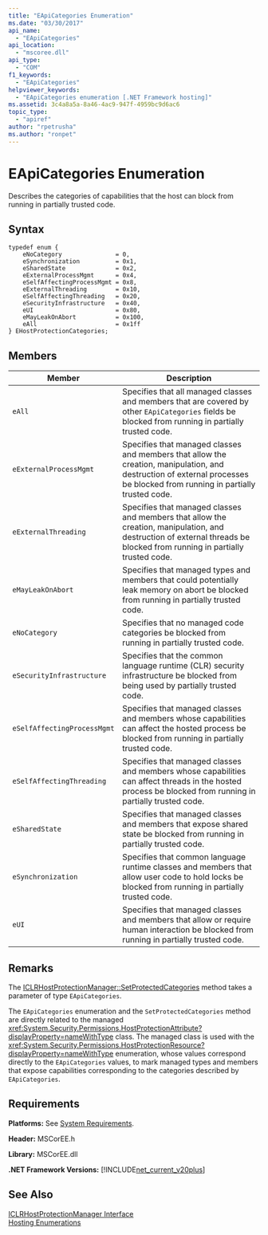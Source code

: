 ```yaml
---
title: "EApiCategories Enumeration"
ms.date: "03/30/2017"
api_name: 
  - "EApiCategories"
api_location: 
  - "mscoree.dll"
api_type: 
  - "COM"
f1_keywords: 
  - "EApiCategories"
helpviewer_keywords: 
  - "EApiCategories enumeration [.NET Framework hosting]"
ms.assetid: 3c4a8a5a-8a46-4ac9-947f-4959bc9d6ac6
topic_type: 
  - "apiref"
author: "rpetrusha"
ms.author: "ronpet"
---
```

# EApiCategories Enumeration
Describes the categories of capabilities that the host can block from running in partially trusted code.  
  
## Syntax  
  
```  
typedef enum {  
    eNoCategory               = 0,  
    eSynchronization          = 0x1,  
    eSharedState              = 0x2,  
    eExternalProcessMgmt      = 0x4,  
    eSelfAffectingProcessMgmt = 0x8,  
    eExternalThreading        = 0x10,  
    eSelfAffectingThreading   = 0x20,  
    eSecurityInfrastructure   = 0x40,  
    eUI                       = 0x80,  
    eMayLeakOnAbort           = 0x100,  
    eAll                      = 0x1ff  
} EHostProtectionCategories;  
```  
  
## Members  
  
|Member|Description|  
|------------|-----------------|  
|`eAll`|Specifies that all managed classes and members that are covered by other `EApiCategories` fields be blocked from running in partially trusted code.|  
|`eExternalProcessMgmt`|Specifies that managed classes and members that allow the creation, manipulation, and destruction of external processes be blocked from running in partially trusted code.|  
|`eExternalThreading`|Specifies that managed classes and members that allow the creation, manipulation, and destruction of external threads be blocked from running in partially trusted code.|  
|`eMayLeakOnAbort`|Specifies that managed types and members that could potentially leak memory on abort be blocked from running in partially trusted code.|  
|`eNoCategory`|Specifies that no managed code categories be blocked from running in partially trusted code.|  
|`eSecurityInfrastructure`|Specifies that the common language runtime (CLR) security infrastructure be blocked from being used by partially trusted code.|  
|`eSelfAffectingProcessMgmt`|Specifies that managed classes and members whose capabilities can affect the hosted process be blocked from running in partially trusted code.|  
|`eSelfAffectingThreading`|Specifies that managed classes and members whose capabilities can affect threads in the hosted process be blocked from running in partially trusted code.|  
|`eSharedState`|Specifies that managed classes and members that expose shared state be blocked from running in partially trusted code.|  
|`eSynchronization`|Specifies that common language runtime classes and members that allow user code to hold locks be blocked from running in partially trusted code.|  
|`eUI`|Specifies that managed classes and members that allow or require human interaction be blocked from running in partially trusted code.|  
  
## Remarks  
 The [ICLRHostProtectionManager::SetProtectedCategories](../../../../docs/framework/unmanaged-api/hosting/iclrhostprotectionmanager-setprotectedcategories-method.md) method takes a parameter of type `EApiCategories`.  
  
 The `EApiCategories` enumeration and the `SetProtectedCategories` method are directly related to the managed <xref:System.Security.Permissions.HostProtectionAttribute?displayProperty=nameWithType> class. The managed class is used with the <xref:System.Security.Permissions.HostProtectionResource?displayProperty=nameWithType> enumeration, whose values correspond directly to the `EApiCategories` values, to mark managed types and members that expose capabilities corresponding to the categories described by `EApiCategories`.  
  
## Requirements  
 **Platforms:** See [System Requirements](../../../../docs/framework/get-started/system-requirements.md).  
  
 **Header:** MSCorEE.h  
  
 **Library:** MSCorEE.dll  
  
 **.NET Framework Versions:** [!INCLUDE[net_current_v20plus](../../../../includes/net-current-v20plus-md.md)]  
  
## See Also  
 [ICLRHostProtectionManager Interface](../../../../docs/framework/unmanaged-api/hosting/iclrhostprotectionmanager-interface.md)  
 [Hosting Enumerations](../../../../docs/framework/unmanaged-api/hosting/hosting-enumerations.md)
